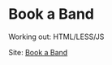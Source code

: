 # Book a Band
Working out: HTML/LESS/JS 

Site: <a href="http://dShchet.github.io/Book_a_Band" target="_blank">Book a Band</a><br>
